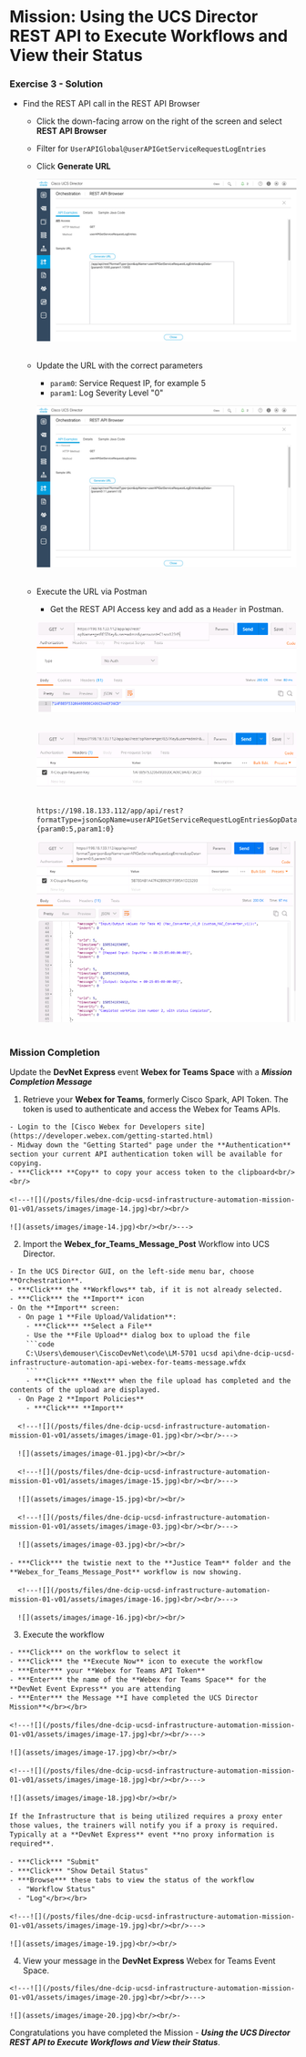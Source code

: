 # Mission: Using the UCS Director REST API to Execute Workflows and View their Status

### Exercise 3 - Solution

- Find the REST API call in the REST API Browser
  - Click the down-facing arrow on the right of the screen and select **REST API Browser**
  - Filter for  `UserAPIGlobal@userAPIGetServiceRequestLogEntries`
  - Click **Generate URL**

    <!---![](/posts/files/dne-dcip-ucsd-infrastructure-automation-mission-01-v01/assets/images/image-11.jpg)<br/><br/>--->

    ![](assets/images/image-11.jpg)<br/><br/>

  - Update the URL with the correct parameters
    - `param0`: Service Request IP, for example 5
    - `param1`: Log Severity Level "0"

    <!---![](/posts/files/dne-dcip-ucsd-infrastructure-automation-mission-01-v01/assets/images/image-12.jpg)<br/><br/>--->

    ![](assets/images/image-12.jpg)<br/><br/>

  - Execute the URL via Postman
    - Get the REST API Access key and add as a `Header` in Postman.

    <!---![](/posts/files/dne-dcip-ucsd-infrastructure-automation-mission-01-v01/assets/images/image-08.jpg)<br/><br/>--->

    ![](assets/images/image-08.jpg)<br/><br/>

    <!---![](/posts/files/dne-dcip-ucsd-infrastructure-automation-mission-01-v01/assets/images/image-09.jpg)<br/><br/>--->

    ![](assets/images/image-09.jpg)<br/><br/>

    ```code
    https://198.18.133.112/app/api/rest?formatType=json&opName=userAPIGetServiceRequestLogEntries&opData={param0:5,param1:0}
    ```

    <!---![](/posts/files/dne-dcip-ucsd-infrastructure-automation-mission-01-v01/assets/images/image-13.jpg)<br/><br/>--->

    ![](assets/images/image-13.jpg)<br/><br/>

### Mission Completion

Update the **DevNet Express** event **Webex for Teams Space** with a ***Mission Completion Message***

  1. Retrieve your **Webex for Teams**, formerly Cisco Spark, API Token. The token is used to authenticate and access the Webex for Teams APIs.

    - Login to the [Cisco Webex for Developers site](https://developer.webex.com/getting-started.html)
    - Midway down the "Getting Started" page under the **Authentication** section your current API authentication token will be available for copying.
    - ***Click*** **Copy** to copy your access token to the clipboard<br/><br/>

    <!---![](/posts/files/dne-dcip-ucsd-infrastructure-automation-mission-01-v01/assets/images/image-14.jpg)<br/><br/>

    ![](assets/images/image-14.jpg)<br/><br/>--->

  2. Import the **Webex_for_Teams_Message_Post** Workflow into UCS Director.

    - In the UCS Director GUI, on the left-side menu bar, choose **Orchestration**.
    - ***Click*** the **Workflows** tab, if it is not already selected.
    - ***Click*** the **Import** icon
    - On the **Import** screen:
      - On page 1 **File Upload/Validation**:
        - ***Click*** **Select a File**
        - Use the **File Upload** dialog box to upload the file
        ```code
        C:\Users\demouser\CiscoDevNet\code\LM-5701 ucsd api\dne-dcip-ucsd-infrastructure-automation-api-webex-for-teams-message.wfdx
        ```
        - ***Click*** **Next** when the file upload has completed and the contents of the upload are displayed.
      - On Page 2 **Import Policies**
        - ***Click*** **Import**

      <!---![](/posts/files/dne-dcip-ucsd-infrastructure-automation-mission-01-v01/assets/images/image-01.jpg)<br/><br/>--->

      ![](assets/images/image-01.jpg)<br/><br/>

      <!---![](/posts/files/dne-dcip-ucsd-infrastructure-automation-mission-01-v01/assets/images/image-15.jpg)<br/><br/>--->

      ![](assets/images/image-15.jpg)<br/><br/>

      <!---![](/posts/files/dne-dcip-ucsd-infrastructure-automation-mission-01-v01/assets/images/image-03.jpg)<br/><br/>--->

      ![](assets/images/image-03.jpg)<br/><br/>

    - ***Click*** the twistie next to the **Justice Team** folder and the **Webex_for_Teams_Message_Post** workflow is now showing.

      <!---![](/posts/files/dne-dcip-ucsd-infrastructure-automation-mission-01-v01/assets/images/image-16.jpg)<br/><br/>--->

      ![](assets/images/image-16.jpg)<br/><br/>

  3. Execute the workflow

    - ***Click*** on the workflow to select it
    - ***Click*** the **Execute Now** icon to execute the workflow
    - ***Enter*** your **Webex for Teams API Token**
    - ***Enter*** the name of the **Webex for Teams Space** for the **DevNet Event Express** you are attending
    - ***Enter*** the Message **I have completed the UCS Director Mission**</br></br>

    <!---![](/posts/files/dne-dcip-ucsd-infrastructure-automation-mission-01-v01/assets/images/image-17.jpg)<br/><br/>--->

    ![](assets/images/image-17.jpg)<br/><br/>

    <!---![](/posts/files/dne-dcip-ucsd-infrastructure-automation-mission-01-v01/assets/images/image-18.jpg)<br/><br/>--->

    ![](assets/images/image-18.jpg)<br/><br/>

    If the Infrastructure that is being utilized requires a proxy enter those values, the trainers will notify you if a proxy is required.  Typically at a **DevNet Express** event **no proxy information is required**.

    - ***Click*** "Submit"
    - ***Click*** "Show Detail Status"
    - ***Browse*** these tabs to view the status of the workflow
      - "Workflow Status"
      - "Log"</br></br>

    <!---![](/posts/files/dne-dcip-ucsd-infrastructure-automation-mission-01-v01/assets/images/image-19.jpg)<br/><br/>--->

    ![](assets/images/image-19.jpg)<br/><br/>

  4. View your message in the **DevNet Express** Webex for Teams Event Space.

    <!---![](/posts/files/dne-dcip-ucsd-infrastructure-automation-mission-01-v01/assets/images/image-20.jpg)<br/><br/>--->

    ![](assets/images/image-20.jpg)<br/><br/>-

Congratulations you have completed the Mission - ***Using the UCS Director REST API to Execute Workflows and View their Status***.
